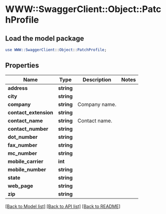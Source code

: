 # WWW::SwaggerClient::Object::PatchProfile

## Load the model package
```perl
use WWW::SwaggerClient::Object::PatchProfile;
```

## Properties
Name | Type | Description | Notes
------------ | ------------- | ------------- | -------------
**address** | **string** |  | 
**city** | **string** |  | 
**company** | **string** | Company name.  | 
**contact_extension** | **string** |  | 
**contact_name** | **string** | Contact name.  | 
**contact_number** | **string** |  | 
**dot_number** | **string** |  | 
**fax_number** | **string** |  | 
**mc_number** | **string** |  | 
**mobile_carrier** | **int** |  | 
**mobile_number** | **string** |  | 
**state** | **string** |  | 
**web_page** | **string** |  | 
**zip** | **string** |  | 

[[Back to Model list]](../README.md#documentation-for-models) [[Back to API list]](../README.md#documentation-for-api-endpoints) [[Back to README]](../README.md)


